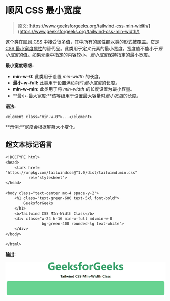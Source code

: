 # 顺风 CSS 最小宽度

> 原文:[https://www.geeksforgeeks.org/tailwind-css-min-width/](https://www.geeksforgeeks.org/tailwind-css-min-width/)

这个类在[顺风 CSS](https://www.geeksforgeeks.org/css-tailwind-introduction/) 中接受很多值，其中所有的属性都以类的形式被覆盖。它是 [CSS 最小宽度属性](https://www.geeksforgeeks.org/css-min-width-property/)的替代品。此类用于定义元素的最小宽度。宽度值不能小于*最小宽度*的值。如果元素中指定的内容较小，*最小宽度*保持指定的最小宽度。

**最小宽度等级:**

*   **min-w-0:** 此类用于设置 *min-width* 的长度。
*   **最小-w-full:** 此类用于设置满负荷时*最小宽度*的长度。
*   **min-w-min:** 此类用于将 *min-width* 的长度设置为最小容量。
*   **最小-最大宽度:**该等级用于设置最大容量时*最小宽度*的长度。

**语法:**

```
<element class="min-w-0">...</element>
```

**示例:**宽度会根据屏幕大小变化。

## 超文本标记语言

```
<!DOCTYPE html> 
<head> 
    <link href=
"https://unpkg.com/tailwindcss@^1.0/dist/tailwind.min.css" 
          rel="stylesheet"> 
</head> 

<body class="text-center mx-4 space-y-2"> 
    <h1 class="text-green-600 text-5xl font-bold">
        GeeksforGeeks
    </h1> 
    <b>Tailwind CSS MIn-Width Class</b> 
    <div class="w-24 h-16 min-w-full md:min-w-0 
                bg-green-400 rounded-lg text-white">
    </div>
</body> 

</html>
```

**输出:**

![](img/1ea0cd9791b54f3245baf91738017d90.png)